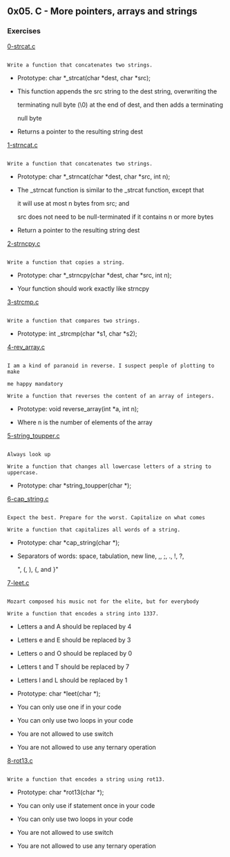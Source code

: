 ## 0x05. C - More pointers, arrays and strings

### Exercises

[0-strcat.c](./0-strcat.c)

```

Write a function that concatenates two strings.

```

* Prototype: char *_strcat(char *dest, char *src);

* This function appends the src string to the dest string, overwriting the

  terminating null byte (\0) at the end of dest, and then adds a terminating

  null byte

* Returns a pointer to the resulting string dest

[1-strncat.c](./1-strncat.c)

```

Write a function that concatenates two strings.

```

* Prototype: char *_strncat(char *dest, char *src, int n);

* The _strncat function is similar to the _strcat function, except that

  it will use at most n bytes from src; and

  src does not need to be null-terminated if it contains n or more bytes

* Return a pointer to the resulting string dest

[2-strncpy.c](./2-strncpy.c)

```

Write a function that copies a string.

```

* Prototype: char *_strncpy(char *dest, char *src, int n);

* Your function should work exactly like strncpy

[3-strcmp.c](./3-strcmp.c)

```

Write a function that compares two strings.

```

* Prototype: int _strcmp(char *s1, char *s2);

[4-rev_array.c](./4-rev_array.c)

```

I am a kind of paranoid in reverse. I suspect people of plotting to make

me happy mandatory

Write a function that reverses the content of an array of integers.

```

* Prototype: void reverse_array(int *a, int n);

* Where n is the number of elements of the array

[5-string_toupper.c](./5-string_toupper.c)

```

Always look up

Write a function that changes all lowercase letters of a string to uppercase.

```

* Prototype: char *string_toupper(char *);

[6-cap_string.c](./6-cap_string.c)

```

Expect the best. Prepare for the worst. Capitalize on what comes

Write a function that capitalizes all words of a string.

```

* Prototype: char *cap_string(char *);

* Separators of words: space, tabulation, new line, ,, ;, ., !, ?,

  ", (, ), {, and }"

[7-leet.c](./7-leet.c)

```

Mozart composed his music not for the elite, but for everybody

Write a function that encodes a string into 1337.

```

* Letters a and A should be replaced by 4

* Letters e and E should be replaced by 3

* Letters o and O should be replaced by 0

* Letters t and T should be replaced by 7

* Letters l and L should be replaced by 1

* Prototype: char *leet(char *);

* You can only use one if in your code

* You can only use two loops in your code

* You are not allowed to use switch

* You are not allowed to use any ternary operation

[8-rot13.c](./8-rot13.c)

```

Write a function that encodes a string using rot13.

```

* Prototype: char *rot13(char *);

* You can only use if statement once in your code

* You can only use two loops in your code

* You are not allowed to use switch

* You are not allowed to use any ternary operation
